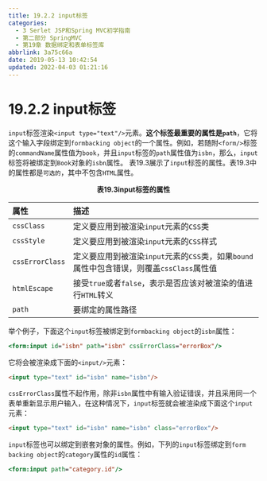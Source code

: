 ```yaml
---
title: 19.2.2 input标签
categories: 
  - 3 Serlet JSP和Spring MVC初学指南
  - 第二部分 SpringMVC
  - 第19章 数据绑定和表单标签库
abbrlink: 3a75c66a
date: 2019-05-13 10:42:54
updated: 2022-04-03 01:21:16
---
```

# 19.2.2 input标签 #
`input`标签渲染`<input type="text"/>`元素。**这个标签最重要的属性是`path`**，它将这个输入字段绑定到`formbacking object`的一个属性。例如，若随附`<form/>`标签的`commandName`属性值为`book`，并且`input`标签的`path`属性值为`isbn`，那么，`input`标签将被绑定到`Book`对象的`isbn`属性。
表19.3展示了`input`标签的属性。表19.3中的属性都是`可选的`，其中不包含`HTML`属性。
<center><strong>表19.3input标签的属性</strong></center>

|属性|描述|
|:---|:---|
|`cssClass`|定义要应用到被渲染`input`元素的`CSS`类|
|`cssStyle`|定义要应用到被渲染`input`元素的`CSS`样式|
|`cssErrorClass`|定义要应用到被渲染`input`元素的`CSS`类，如果`bound`属性中包含错误，则覆盖`cssClass`属性值|
|`htmlEscape`|接受`true`或者`false`，表示是否应该对被渲染的值进行`HTML`转义|
|`path`|要绑定的属性路径|

举个例子，下面这个`input`标签被绑定到`formbacking object`的`isbn`属性：
```jsp
<form:input id="isbn" path="isbn" cssErrorClass="errorBox"/>
```
它将会被渲染成下面的`<input/>`元素：
```html
<input type="text" id="isbn" name="isbn"/>
```
`cssErrorClass`属性不起作用，除非`isbn`属性中有输入验证错误，并且采用同一个表单重新显示用户输入，在这种情况下，`input`标签就会被渲染成下面这个`input`元素：
```html
<input type="text" id="isbn" name="isbn" class="errorBox"/>
```
`input`标签也可以绑定到嵌套对象的属性。例如，下列的`input`标签绑定到`form backing object`的`category`属性的`id`属性：
```jsp
<form:input path="category.id"/>
```

